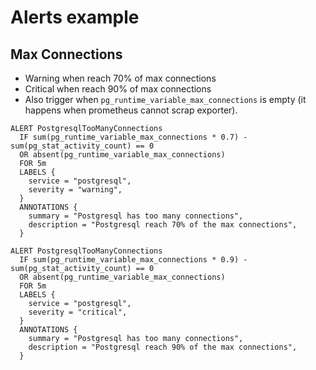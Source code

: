 # Alerts example

## Max Connections

* Warning when reach 70% of max connections 
* Critical when reach 90% of max connections
* Also trigger when `pg_runtime_variable_max_connections` is empty (it happens when prometheus cannot scrap exporter).

```
ALERT PostgresqlTooManyConnections
  IF sum(pg_runtime_variable_max_connections * 0.7) - sum(pg_stat_activity_count) == 0
  OR absent(pg_runtime_variable_max_connections)
  FOR 5m
  LABELS {
    service = "postgresql",
    severity = "warning",
  }
  ANNOTATIONS {
    summary = "Postgresql has too many connections",
    description = "Postgresql reach 70% of the max connections",
  }
  
ALERT PostgresqlTooManyConnections
  IF sum(pg_runtime_variable_max_connections * 0.9) - sum(pg_stat_activity_count) == 0
  OR absent(pg_runtime_variable_max_connections)
  FOR 5m
  LABELS {
    service = "postgresql",
    severity = "critical",
  }
  ANNOTATIONS {
    summary = "Postgresql has too many connections",
    description = "Postgresql reach 90% of the max connections",
  }
```
